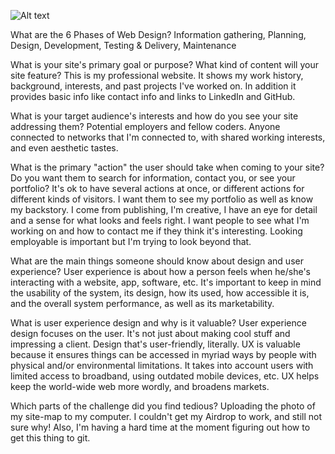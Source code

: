 ![Alt text](/imgs/site-map.jpg)

What are the 6 Phases of Web Design?
Information gathering, Planning, Design, Development, Testing & Delivery, Maintenance

What is your site's primary goal or purpose? What kind of content will your site feature?
This is my professional website. It shows my work history, background, interests, and past projects I've worked on. In addition it provides basic info like contact info and links to LinkedIn and GitHub.

What is your target audience's interests and how do you see your site addressing them?
Potential employers and fellow coders. Anyone connected to networks that I'm connected to, with shared working interests, and even aesthetic tastes.

What is the primary "action" the user should take when coming to your site? Do you want them to search for information, contact you, or see your portfolio? It's ok to have several actions at once, or different actions for different kinds of visitors.
I want them to see my portfolio as well as know my backstory. I come from publishing, I'm creative, I have an eye for detail and a sense for what looks and feels right. I want people to see what I'm working on and how to contact me if they think it's interesting. Looking employable is important but I'm trying to look beyond that.

What are the main things someone should know about design and user experience?
User experience is about how a person feels when he/she's interacting with a website, app, software, etc. It's important to keep in mind the usability of the system, its design, how its used, how accessible it is, and the overall system performance, as well as its marketability.

What is user experience design and why is it valuable?
User experience design focuses on the user. It's not just about making cool stuff and impressing a client. Design that's user-friendly, literally. UX is valuable because it ensures things can be accessed in myriad ways by people with physical and/or environmental limitations. It takes into account users with limited access to broadband, using outdated mobile devices, etc. UX helps keep the world-wide web more wordly, and broadens markets.

Which parts of the challenge did you find tedious?
Uploading the photo of my site-map to my computer. I couldn't get my Airdrop to work, and still not sure why! Also, I'm having a hard time at the moment figuring out how to get this thing to git.